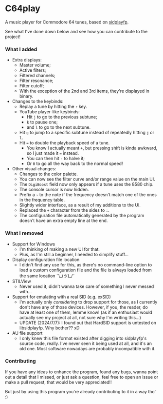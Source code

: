 # C64play

A music player for Commodore 64 tunes, based on [sidplayfp](https://github.com/libsidplayfp/sidplayfp).

See what I've done down below and see how you can contribute to the project!

### What I added

- Extra displays:
  - Master volume;
  - Active filters;
  - Filtered channels;
  - Filter resonance;
  - Filter cutoff;
  - With the exception of the 2nd and 3rd items, they're displayed in binary.
- Changes to the keybinds:
  - Replay a tune by hitting the `r` key.
  - YouTube player-like keybinds:
    - Hit `j` to go to the previous subtune;
    - `k` to pause one;
    - and `l` to go to the next subtune.
  - Hit `g` to jump to a specific subtune instead of repeatedly hitting `j` or `l`.
  - Hit `=` to double the playback speed of a tune.
    - You know I actually meant `+`, but pressing shift is kinda awkward,
	  so I just made it `=` instead.
    - You can then hit `-` to halve it;
    - Or `0` to go all the way back to the normal speed!
- Other visual changes:
  - Changes to the color palette.
  - You can now see the filter curve and/or range value on the main UI.
  - The `DigiBoost` field now only appears if a tune uses the 8580 chip.
  - The console cursor is now hidden.
  - Prefix a `~` to the note if the frequency doesn't match one of
    the ones in the frequency table.
  - Slightly wider interface, as a result of my additions to the UI.
  - Replaced the `+` character from the sides to `:`.
  - The configuration file automatically generated by the program doesn't have
    an extra empty line at the end.

### What I removed

- Support for Windows
  - I'm thinking of making a new UI for that.
  - Plus, as I'm still a beginner, I needed to simplify stuff...
- Display configuration file location
  - I didn't find any use for this, as there's no command-line option
    to load a custom configuration file and the file is always loaded
	from the same location ¯\\_(ツ)\_/¯
- STILView
  - Never used it, didn't wanna take care of something I never messed
    with...
- Support for emulating with a real SID (e.g. exSID)
  - I'm actually only *considering* to drop support for those, as I currently
    don't have any of those devices. However, if you, the reader, do have at
	least one of them, lemme know! (as if an enthusiast would actually see
	my project at all, not sure why I'm writing this...)
  - UPDATE (2024/7/7): I found out that HardSID support is untested on
    libsidplayfp. Why bother?? xD
- AU file support
  - I only knew this file format existed after digging into sidplayfp's source
    code, really. I've never seen it being used at all, and it's an old one.
	Most software nowadays are probably incompatible with it.

### Contributing

If you have any ideas to enhance the program, found any bugs, wanna point out
a detail that I missed, or just ask a question, feel free to open an issue or
make a pull request, that would be very appreciated!!

But just by using this program you're already contributing to it in a way tho'
:)
